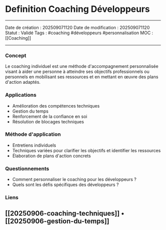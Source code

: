 # Definition Coaching Développeurs

--- 
Date de création : 202509071120
Date de modification : 202509071120
Statut : Validé
Tags : #coaching #développeurs #personnalisation
MOC : [[Coaching]]
***
### Concept
Le coaching individuel est une méthode d'accompagnement personnalisée visant à aider une personne à atteindre ses objectifs professionnels ou personnels en mobilisant ses ressources et en mettant en œuvre des plans d'action adaptés.
### Applications
- Amélioration des compétences techniques
- Gestion du temps
- Renforcement de la confiance en soi
- Résolution de blocages techniques
### Méthode d'application
- Entretiens individuels
- Techniques variées pour clarifier les objectifs et identifier les ressources
- Élaboration de plans d'action concrets
### Questionnements
- Comment personnaliser le coaching pour les développeurs ?
- Quels sont les défis spécifiques des développeurs ?
### Liens
[[20250906-coaching-techniques]] • [[20250906-gestion-du-temps]]
---
